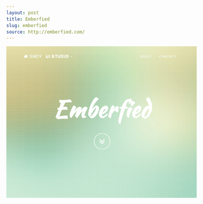 ```yaml
---
layout: post
title: Emberfied
slug: emberfied
source: http://emberfied.com/
---
```


<img src="/screenshots/emberfied.png" alt="Emberfied">
